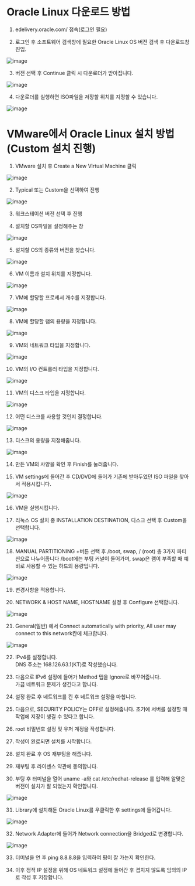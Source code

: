 Oracle Linux 다운로드 방법
==========================
1. edelivery.oracle.com/ 접속(로그인 필요)

2. 로그인 후 소프트웨어 검색창에 필요한 Oracle Linux OS 버전 검색 후 다운로드창 진입.

![image](https://github.com/ex-scarlet/work/assets/58895345/170ab22d-f1ff-4f19-b24e-7c6c7faef21a)

3. 버전 선택 후 Continue 클릭 시 다운로더가 받아집니다.

![image](https://github.com/ex-scarlet/work/assets/58895345/5e54c195-ed1d-4ed5-ad54-ecbdddde8352)

4. 다운로더를 실행하면 ISO파일을 저장할 위치를 지정할 수 있습니다.

![image](https://github.com/ex-scarlet/work/assets/58895345/84edf697-0780-4835-9389-58f27fb32935)

VMware에서 Oracle Linux 설치 방법(Custom 설치 진행)
=================================

1. VMware 설치 후 Create a New Virtual Machine 클릭

![image](https://github.com/ex-scarlet/work/assets/58895345/11a492e3-88d5-4370-b33e-25a29ed3ff92)

2. Typical 또는 Custom을 선택하여 진행

![image](https://github.com/ex-scarlet/work/assets/58895345/871e0ac8-275e-4d90-8b08-f7fc3f9930a3)

3. 워크스테이션 버전 선택 후 진행

4. 설치할 OS파일을 설정해주는 창

![image](https://github.com/ex-scarlet/work/assets/58895345/b99ff4b8-258d-4cfe-a8a8-c7ba4cb65ec5)

5. 설치할 OS의 종류와 버전을 찾습니다.

![image](https://github.com/ex-scarlet/work/assets/58895345/dc1fbe6d-eee6-4d26-8d39-f3b7fcbfb0d2)

6. VM 이름과 설치 위치를 지정합니다.

![image](https://github.com/ex-scarlet/work/assets/58895345/02c83ad4-c3ea-4245-a250-b16b48a42b3d)

7. VM에 할당할 프로세서 개수를 지정합니다.

![image](https://github.com/ex-scarlet/work/assets/58895345/1b08b51a-b4b3-4aa7-8e5c-5d0288930173)

8. VM에 할당할 램의 용량을 지정합니다.

![image](https://github.com/ex-scarlet/work/assets/58895345/27f8c2f9-0306-4f13-a832-2d73c845967a)

9. VM의 네트워크 타입을 지정합니다.

![image](https://github.com/ex-scarlet/work/assets/58895345/2accf2af-0413-49b3-9cf3-d59ae6dbafcd)

10. VM의 I/O 컨트롤러 타입을 지정합니다.

![image](https://github.com/ex-scarlet/work/assets/58895345/6799da1c-9679-4b8c-8a99-12b387bd6add)

11. VM의 디스크 타입을 지정합니다.

![image](https://github.com/ex-scarlet/work/assets/58895345/a71593a9-6805-4b0c-b5af-838f4c231103)

12. 어떤 디스크를 사용할 것인지 결정합니다.

![image](https://github.com/ex-scarlet/work/assets/58895345/52200edb-6b4e-4428-b40d-6d1f5bdd40ef)

13. 디스크의 용량을 지정해줍니다.

![image](https://github.com/ex-scarlet/work/assets/58895345/0687af7f-b1ae-4672-9896-f1e3543a0250)

14. 만든 VM의 사양을 확인 후 Finish를 눌러줍니다.

15. VM settings에 들어간 후 CD/DVD에 들어가 기존에 받아두었던 ISO 파일을 찾아서 적용시킵니다.

![image](https://github.com/ex-scarlet/work/assets/58895345/a6aff0a7-d30c-4855-980b-839dc1d42c59)

16. VM을 실행시킵니다.

17. 리눅스 OS 설치 중 INSTALLATION DESTINATION, 디스크 선택 후 Custom을 선택합니다.

![image](https://github.com/ex-scarlet/work/assets/58895345/f0d7bf5f-dc0f-43d6-a3cb-00ec68579296)

18. MANUAL PARTITIONING +버튼 선택 후 /boot, swap, / (root) 총 3가지 파티션으로 나누어줍니다
    /boot에는 부팅 커널이 들어가며, swap은 램이 부족할 때 예비로 사용할 수 있는 하드의 용량입니다.

![image](https://github.com/ex-scarlet/work/assets/58895345/c443cf32-f8d9-4c38-a0f2-c6000ea24b51)

19. 변경사항을 적용합니다.

20. NETWORK & HOST NAME, HOSTNAME 설정 후 Configure 선택합니다.

![image](https://github.com/ex-scarlet/work/assets/58895345/778d4b71-75a0-49db-acde-13e118999647)

21. General(일반) 에서 Connect automatically with priority, All user may connect to this network칸에 체크합니다.

![image](https://github.com/ex-scarlet/work/assets/58895345/9f5525c5-7b5e-4d0c-9a8d-9b07fe39dd1d)

22. IPv4를 설정합니다.  
    DNS 주소는 168.126.63.1(KT)로 작성했습니다.

23. 다음으로 IPv6 설정에 들어가 Method 탭을 Ignore로 바꾸어줍니다.  
    가끔 네트워크 문제가 생긴다고 합니다.

24. 설정 완료 후 네트워크를 킨 후 네트워크 설정을 마칩니다.

25. 다음으로, SECURITY POLICY는 OFF로 설정해줍니다.
    초기에 서버를 설정할 때 작업에 지장이 생길 수 있다고 합니다.

26. root 비밀번호 설정 및 유저 계정을 작성합니다.

27. 작성이 완료되면 설치를 시작합니다.

28. 설치 완료 후 OS 재부팅을 해줍니다.

29. 재부팅 후 라이센스 약관에 동의합니다.

30. 부팅 후 터미널을 열어 uname -a와 cat /etc/redhat-release 를 입력해 알맞은 버전이 설치가 잘 되었는지 확인합니다.

![image](https://github.com/ex-scarlet/work/assets/58895345/07d5a97f-da89-45e1-a2e5-4106554612e0)

31. Library에 설치해둔 Oracle Linux를 우클릭한 후 settings에 들어갑니다.

![image](https://github.com/ex-scarlet/work/assets/58895345/424c8a12-b0c6-4a0a-9fdf-3ac04adbd36a)

32. Network Adapter에 들어가 Network connection을 Bridged로 변경합니다.

![image](https://github.com/ex-scarlet/work/assets/58895345/a70834f3-0a20-4e71-b242-0831e7359f67)

33. 터미널을 연 후 ping 8.8.8.8을 입력하여 핑이 잘 가는지 확인한다.

34. 이후 정적 IP 설정을 위해 OS 네트워크 설정에 들어간 후 겹치지 않도록 임의의 IP로 작성 후 저장합니다.


    


